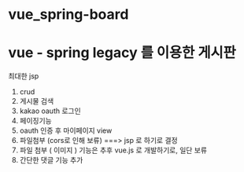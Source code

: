 # vue_spring-board

# vue - spring legacy 를 이용한 게시판
최대한 jsp

1) crud 
2) 게시물 검색 
3) kakao oauth 로그인 
4) 페이징기능
5) oauth 인증 후 마이페이지 view
6) 파일첨부 (cors로 인해 보류) ===> jsp 로 하기로 결정 
7) 파일 첨부 ( 이미지 ) 기능은 추후 vue.js 로 개발하기로, 일단 보류 
8) 간단한 댓글 기능 추가 

